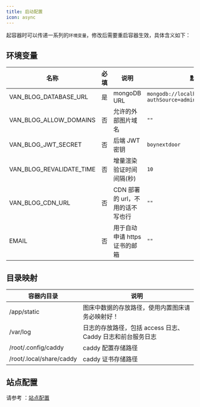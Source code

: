 ```yaml
---
title: 启动配置
icon: async
---
```


起容器时可以传递一系列的`环境变量`，修改后需要重启容器生效，具体含义如下：

## 环境变量

| 名称                     | 必填 | 说明                             | 默认值                                               |
| ------------------------ | ---- | -------------------------------- | ---------------------------------------------------- |
| VAN_BLOG_DATABASE_URL    | 是   | mongoDB URL                      | `mongodb://localhost:27017/vanBlog?authSource=admin` |
| VAN_BLOG_ALLOW_DOMAINS   | 否   | 允许的外部图片域名               | `""`                                                 |
| VAN_BLOG_JWT_SECRET      | 否   | 后端 JWT 密钥                    | `boynextdoor`                                        |
| VAN_BLOG_REVALIDATE_TIME | 否   | 增量渲染验证时间间隔(秒)         | `10`                                                 |
| VAN_BLOG_CDN_URL         | 否   | CDN 部署的 url，不用的话不写也行 | `""`                                                 |
| EMAIL                    | 否   | 用于自动申请 https 证书的邮箱    | `""`                                                 |

## 目录映射

| 容器内目录               | 说明                                                        |
| ------------------------ | ----------------------------------------------------------- |
| /app/static              | 图床中数据的存放路径，使用内置图床请务必映射好！            |
| /var/log                 | 日志的存放路径，包括 access 日志、 Caddy 日志和前台服务日志 |
| /root/.config/caddy      | caddy 配置存储路径                                          |
| /root/.local/share/caddy | caddy 证书存储路径                                          |

## 站点配置

请参考 ：[站点配置](/feature/basic/setting.md)
